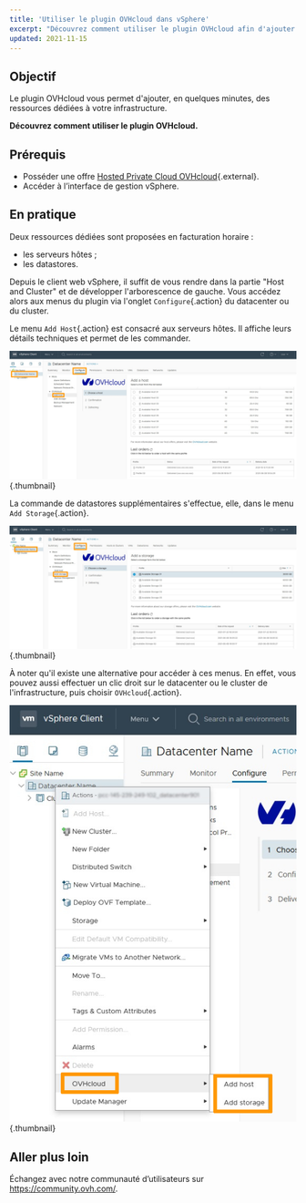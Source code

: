 ```yaml
---
title: 'Utiliser le plugin OVHcloud dans vSphere'
excerpt: "Découvrez comment utiliser le plugin OVHcloud afin d'ajouter des ressources dédiées à votre infrastructure"
updated: 2021-11-15
---
```



## Objectif

Le plugin OVHcloud vous permet d'ajouter, en quelques minutes, des ressources dédiées à votre infrastructure.

**Découvrez comment utiliser le plugin OVHcloud.**

## Prérequis

- Posséder une offre [Hosted Private Cloud OVHcloud](https://www.ovhcloud.com/fr-ca/enterprise/products/hosted-private-cloud/){.external}.
- Accéder à l’interface de gestion vSphere.

## En pratique

Deux ressources dédiées sont proposées en facturation horaire :

- les serveurs hôtes ;
- les datastores.

Depuis le client web vSphere, il suffit de vous rendre dans la partie "Host and Cluster" et de développer l'arborescence de gauche. Vous accédez alors aux menus du plugin via l'onglet `Configure`{.action} du datacenter ou du cluster.

Le menu `Add Host`{.action} est consacré aux serveurs hôtes. Il affiche leurs détails techniques et permet de les commander.

![OVHcloud Plugin - ajouter des hôtes](images/Plugin01.jpg){.thumbnail}

La commande de datastores supplémentaires s'effectue, elle, dans le menu `Add Storage`{.action}.

![OVHcloud Plugin - ajouter des datastores](images/Plugin02.jpg){.thumbnail}

À noter qu'il existe une alternative pour accéder à ces menus. En effet, vous pouvez aussi effectuer un clic droit sur le datacenter ou le cluster de l'infrastructure, puis choisir `OVHcloud`{.action}.

![Option OVH Hosted Private Cloud](images/Plugin03.jpg){.thumbnail}

## Aller plus loin

Échangez avec notre communauté d’utilisateurs sur <https://community.ovh.com/>.